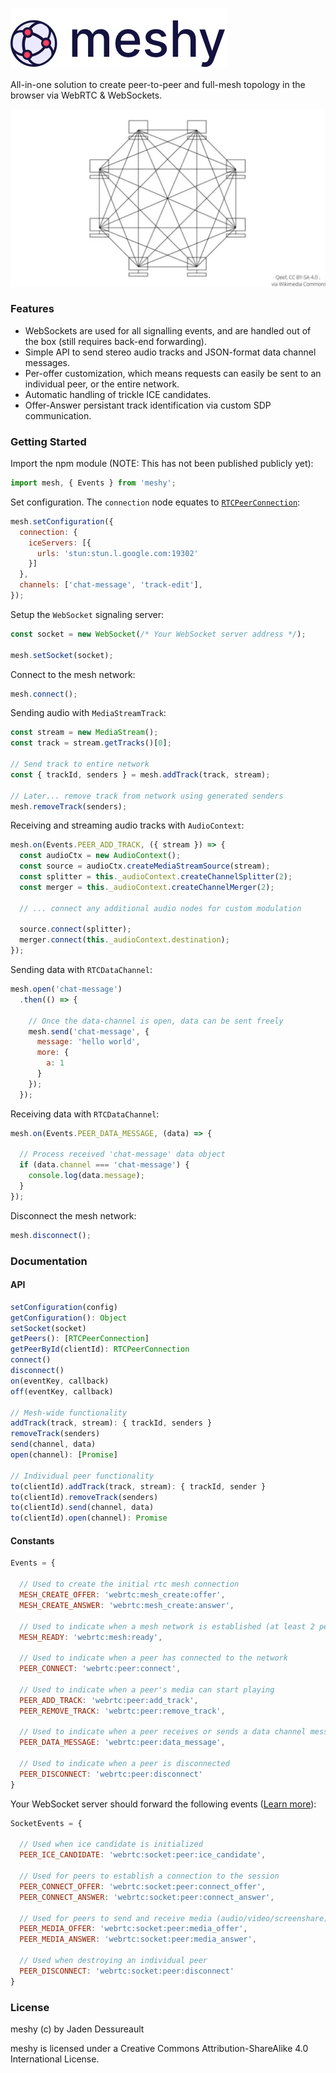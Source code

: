 ![meshy logo](logo.png)

All-in-one solution to create peer-to-peer and full-mesh topology in the browser via WebRTC & WebSockets.

![topology diagram](diagram.jpg)

### Features
- WebSockets are used for all signalling events, and are handled out of the box (still requires back-end forwarding).
- Simple API to send stereo audio tracks and JSON-format data channel messages.
- Per-offer customization, which means requests can easily be sent to an individual peer, or the entire network.
- Automatic handling of trickle ICE candidates.
- Offer-Answer persistant track identification via custom SDP communication. 

### Getting Started

Import the npm module (NOTE: This has not been published publicly yet):
```js
import mesh, { Events } from 'meshy';
```

Set configuration. The `connection` node equates to [`RTCPeerConnection`](https://developer.mozilla.org/en-US/docs/Web/API/RTCPeerConnection/RTCPeerConnection):
```js
mesh.setConfiguration({
  connection: {
    iceServers: [{
      urls: 'stun:stun.l.google.com:19302'
    }]
  },
  channels: ['chat-message', 'track-edit'],
});
```

Setup the `WebSocket` signaling server:
```js
const socket = new WebSocket(/* Your WebSocket server address */);

mesh.setSocket(socket);
```

Connect to the mesh network:
```js
mesh.connect();
```

Sending audio with `MediaStreamTrack`:
```js
const stream = new MediaStream();
const track = stream.getTracks()[0];

// Send track to entire network
const { trackId, senders } = mesh.addTrack(track, stream);

// Later... remove track from network using generated senders
mesh.removeTrack(senders);
```

Receiving and streaming audio tracks with `AudioContext`:

```js
mesh.on(Events.PEER_ADD_TRACK, ({ stream }) => {
  const audioCtx = new AudioContext();
  const source = audioCtx.createMediaStreamSource(stream);
  const splitter = this._audioContext.createChannelSplitter(2);
  const merger = this._audioContext.createChannelMerger(2);

  // ... connect any additional audio nodes for custom modulation
  
  source.connect(splitter);
  merger.connect(this._audioContext.destination);
});

```

Sending data with `RTCDataChannel`:
```js
mesh.open('chat-message')
  .then(() => {

    // Once the data-channel is open, data can be sent freely
    mesh.send('chat-message', {
      message: 'hello world',
      more: {
        a: 1
      }
    });
  });
```

Receiving data with `RTCDataChannel`:
```js
mesh.on(Events.PEER_DATA_MESSAGE, (data) => {
  
  // Process received 'chat-message' data object
  if (data.channel === 'chat-message') {
    console.log(data.message);
  }
});
```

Disconnect the mesh network:
```js
mesh.disconnect();
```

### Documentation

#### API

```js
setConfiguration(config)
getConfiguration(): Object
setSocket(socket)
getPeers(): [RTCPeerConnection]
getPeerById(clientId): RTCPeerConnection
connect()
disconnect()
on(eventKey, callback)
off(eventKey, callback)

// Mesh-wide functionality
addTrack(track, stream): { trackId, senders }
removeTrack(senders)
send(channel, data)
open(channel): [Promise]

// Individual peer functionality
to(clientId).addTrack(track, stream): { trackId, sender }
to(clientId).removeTrack(senders)
to(clientId).send(channel, data)
to(clientId).open(channel): Promise
```

#### Constants
```js
Events = {

  // Used to create the initial rtc mesh connection
  MESH_CREATE_OFFER: 'webrtc:mesh_create:offer',
  MESH_CREATE_ANSWER: 'webrtc:mesh_create:answer',

  // Used to indicate when a mesh network is established (at least 2 peers)
  MESH_READY: 'webrtc:mesh:ready',

  // Used to indicate when a peer has connected to the network
  PEER_CONNECT: 'webrtc:peer:connect',

  // Used to indicate when a peer's media can start playing
  PEER_ADD_TRACK: 'webrtc:peer:add_track',
  PEER_REMOVE_TRACK: 'webrtc:peer:remove_track',

  // Used to indicate when a peer receives or sends a data channel message
  PEER_DATA_MESSAGE: 'webrtc:peer:data_message',

  // Used to indicate when a peer is disconnected
  PEER_DISCONNECT: 'webrtc:peer:disconnect'
}
```

Your WebSocket server should forward the following events ([Learn more](https://developer.mozilla.org/en-US/docs/Web/API/WebRTC_API/Signaling_and_video_calling)):
```js
SocketEvents = {

  // Used when ice candidate is initialized
  PEER_ICE_CANDIDATE: 'webrtc:socket:peer:ice_candidate',

  // Used for peers to establish a connection to the session
  PEER_CONNECT_OFFER: 'webrtc:socket:peer:connect_offer',
  PEER_CONNECT_ANSWER: 'webrtc:socket:peer:connect_answer',

  // Used for peers to send and receive media (audio/video/screenshare)
  PEER_MEDIA_OFFER: 'webrtc:socket:peer:media_offer',
  PEER_MEDIA_ANSWER: 'webrtc:socket:peer:media_answer',

  // Used when destroying an individual peer
  PEER_DISCONNECT: 'webrtc:socket:peer:disconnect'
}
```

### License

meshy (c) by Jaden Dessureault

meshy is licensed under a Creative Commons Attribution-ShareAlike 4.0 International License.
